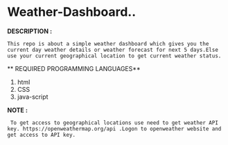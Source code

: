 # Weather-Dashboard..

**DESCRIPTION :**

    This repo is about a simple weather dashboard which gives you the current day weather details or weather forecast for next 5 days.Else use your current geographical location to get current weather status.

** REQUIRED PROGRAMMING LANGUAGES**

   1. html
   2. CSS
   3. java-script

**NOTE :**

     To get access to geographical locations use need to get weather API key. https://openweathermap.org/api .Logon to openweather website and get access to API key.

